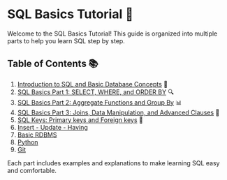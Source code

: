 # SQL Basics Tutorial 📝

Welcome to the SQL Basics Tutorial! This guide is organized into multiple parts to help you learn SQL step by step.

## Table of Contents 📚

1. [Introduction to SQL and Basic Database Concepts](0-sql-basic-db.md) 📖
2. [SQL Basics Part 1: SELECT, WHERE, and ORDER BY](1-sql-basic-part-1.md) 🔍
3. [SQL Basics Part 2: Aggregate Functions and Group By](2-basic-sql-part-02.md) 📊
4. [SQL Basics Part 3: Joins, Data Manipulation, and Advanced Clauses](3-basic-sql-part-03.md) 🔗
5. [SQL Keys: Primary keys and Foreign keys](4-sql-key.md) 🔑
6. [Insert - Update - Having ](5-insert-update.md)
7. [Basic RDBMS](6-RDBMS.md)
8. [Python](7-python.md)
9. [Git](8-git.md)

Each part includes examples and explanations to make learning SQL easy and comfortable.
